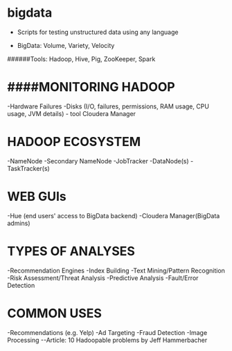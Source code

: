 bigdata
=======

+ Scripts for testing unstructured data using any language

+ BigData:  Volume, Variety, Velocity

######Tools:
Hadoop, Hive, Pig, ZooKeeper, Spark

####MONITORING HADOOP
=====================
-Hardware Failures
-Disks (I/O, failures, permissions, RAM usage, CPU usage, JVM details) - tool Cloudera Manager

HADOOP ECOSYSTEM
================
-NameNode
-Secondary NameNode
-JobTracker
-DataNode(s)
-TaskTracker(s)


WEB GUIs
========
-Hue (end users' access to BigData backend)
-Cloudera Manager(BigData admins)


TYPES OF ANALYSES
==================
-Recommendation Engines
-Index Building
-Text Mining/Pattern Recognition
-Risk Assessment/Threat Analysis
-Predictive Analysis
-Fault/Error Detection

COMMON USES
===========
-Recommendations (e.g. Yelp)
-Ad Targeting
-Fraud Detection
-Image Processing
--Article: 10 Hadoopable problems by Jeff Hammerbacher


